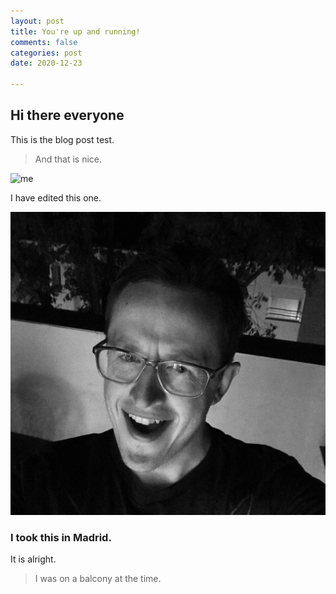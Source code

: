 ```yaml
---
layout: post
title: You're up and running!
comments: false
categories: post
date: 2020-12-23

---
```

## Hi there everyone

This is the blog post test.

> And that is nice.

![me](https://ghcdn.rawgit.org/onlinejoshdean/onlinejoshdean.github.io/master/images/myface.png)

I have edited this one.

![A photo of me](/uploads/profile.jpeg "This is me")

### I took this in Madrid. 

It is alright. 

> I was on a balcony at the time. 